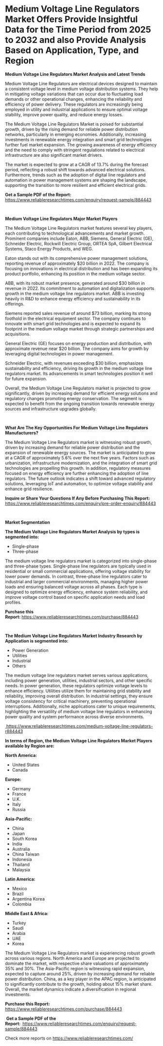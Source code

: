 <p><h1>Medium Voltage Line Regulators Market Offers Provide Insightful Data for the Time Period from 2025 to 2032 and also Provide Analysis Based on Application, Type, and Region</h1></p><p><strong>Medium Voltage Line Regulators Market Analysis and Latest Trends</strong></p>
<p><p>Medium Voltage Line Regulators are electrical devices designed to maintain a consistent voltage level in medium voltage distribution systems. They help in mitigating voltage variations that can occur due to fluctuating load demands or other operational changes, enhancing the reliability and efficiency of power delivery. These regulators are increasingly being employed in utility and industrial applications to ensure optimal voltage stability, improve power quality, and reduce energy losses.</p><p>The Medium Voltage Line Regulators Market is poised for substantial growth, driven by the rising demand for reliable power distribution networks, particularly in emerging economies. Additionally, increasing investments in renewable energy integration and smart grid technologies further fuel market expansion. The growing awareness of energy efficiency and the need to comply with stringent regulations related to electrical infrastructure are also significant market drivers.</p><p>The market is expected to grow at a CAGR of 13.7% during the forecast period, reflecting a robust shift towards advanced electrical solutions. Furthermore, trends such as the adoption of digital line regulators and automation in power management systems are shaping the landscape, supporting the transition to more resilient and efficient electrical grids.</p></p>
<p><strong>Get a Sample PDF of the Report:&nbsp;</strong> <a href="https://www.reliableresearchtimes.com/enquiry/request-sample/884443?utm_campaign=2641&utm_medium=2&utm_source=Github&utm_content=ia&utm_term=11042025&utm_id=medium-voltage-line-regulators">https://www.reliableresearchtimes.com/enquiry/request-sample/884443</a></p>
<p>&nbsp;</p>
<p><strong>Medium Voltage Line Regulators Major Market Players</strong></p>
<p><p>The Medium Voltage Line Regulators market features several key players, each contributing to technological advancements and market growth. Prominent companies include Eaton, ABB, Siemens, General Electric (GE), Schneider Electric, Rockwill Electric Group, ORTEA SpA, Gilbert Electrical Systems, Staco Energy Products, and WEG.</p><p>Eaton stands out with its comprehensive power management solutions, reporting revenue of approximately $20 billion in 2022. The company is focusing on innovations in electrical distribution and has been expanding its product portfolio, enhancing its position in the medium voltage sector.</p><p>ABB, with its robust market presence, generated around $30 billion in revenue in 2022. Its commitment to automation and digitalization supports growth in the medium voltage line regulators market. ABB is investing heavily in R&D to enhance energy efficiency and sustainability in its offerings.</p><p>Siemens reported sales revenue of around $73 billion, marking its strong foothold in the electrical equipment sector. The company continues to innovate with smart grid technologies and is expected to expand its footprint in the medium voltage market through strategic partnerships and acquisitions.</p><p>General Electric (GE) focuses on energy production and distribution, with approximate revenue near $20 billion. The company aims for growth by leveraging digital technologies in power management.</p><p>Schneider Electric, with revenues exceeding $30 billion, emphasizes sustainability and efficiency, driving its growth in the medium voltage line regulators market. Its advancements in smart technologies position it well for future expansion.</p><p>Overall, the Medium Voltage Line Regulators market is projected to grow significantly, driven by increasing demand for efficient energy solutions and regulatory changes promoting energy conservation. The segment is expected to benefit from the ongoing transition towards renewable energy sources and infrastructure upgrades globally.</p></p>
<p>&nbsp;</p>
<p><strong>What Are The Key Opportunities For Medium Voltage Line Regulators Manufacturers?</strong></p>
<p><p>The Medium Voltage Line Regulators market is witnessing robust growth, driven by increasing demand for reliable power distribution and the expansion of renewable energy sources. The market is anticipated to grow at a CAGR of approximately 5.6% over the next five years. Factors such as urbanization, infrastructure modernization, and the integration of smart grid technologies are propelling this growth. In addition, regulatory measures focused on energy efficiency are further enhancing the adoption of line regulators. The future outlook indicates a shift toward advanced regulatory solutions, leveraging IoT and automation, to optimize voltage stability and enhance grid resilience.</p></p>
<p><strong>Inquire or Share Your Questions If Any Before Purchasing This Report:</strong> <a href="https://www.reliableresearchtimes.com/enquiry/pre-order-enquiry/884443?utm_campaign=2641&utm_medium=2&utm_source=Github&utm_content=ia&utm_term=11042025&utm_id=medium-voltage-line-regulators">https://www.reliableresearchtimes.com/enquiry/pre-order-enquiry/884443</a></p>
<p>&nbsp;</p>
<p><strong>Market Segmentation</strong></p>
<p><strong>The Medium Voltage Line Regulators Market Analysis by types is segmented into:</strong></p>
<p><ul><li>Single-phase</li><li>Three-phase</li></ul></p>
<p><p>The medium voltage line regulators market is categorized into single-phase and three-phase types. Single-phase line regulators are typically used in residential or small commercial applications, offering voltage stability for lower power demands. In contrast, three-phase line regulators cater to industrial and larger commercial environments, managing higher power loads and ensuring balanced voltage across all phases. Each type is designed to optimize energy efficiency, enhance system reliability, and improve voltage control based on specific application needs and load profiles.</p></p>
<p><strong>Purchase this Report:&nbsp;</strong><a href="https://www.reliableresearchtimes.com/purchase/884443?utm_campaign=2641&utm_medium=2&utm_source=Github&utm_content=ia&utm_term=11042025&utm_id=medium-voltage-line-regulators">https://www.reliableresearchtimes.com/purchase/884443</a></p>
<p>&nbsp;</p>
<p><strong>The Medium Voltage Line Regulators Market Industry Research by Application is segmented into:</strong></p>
<p><ul><li>Power Generation</li><li>Utilities</li><li>Industrial</li><li>Others</li></ul></p>
<p><p>The medium voltage line regulators market serves various applications, including power generation, utilities, industrial sectors, and other specific needs. In power generation, these regulators optimize voltage levels to enhance efficiency. Utilities utilize them for maintaining grid stability and reliability, improving overall distribution. In industrial settings, they ensure voltage consistency for critical machinery, preventing operational interruptions. Additionally, niche applications cater to unique requirements, highlighting the versatility of medium voltage line regulators in enhancing power quality and system performance across diverse environments.</p></p>
<p><a href="https://www.reliableresearchtimes.com/medium-voltage-line-regulators-r884443?utm_campaign=2641&utm_medium=2&utm_source=Github&utm_content=ia&utm_term=11042025&utm_id=medium-voltage-line-regulators">&nbsp;https://www.reliableresearchtimes.com/medium-voltage-line-regulators-r884443</a></p>
<p><strong>In terms of Region, the Medium Voltage Line Regulators Market Players available by Region are:</strong></p>
<p>
    <p> <strong> North America: </strong>
        <ul>
            <li>United States</li>
            <li>Canada</li>
        </ul>
        </p> 
    <p> <strong> Europe: </strong>
        <ul>
            <li>Germany</li>
            <li>France</li>
            <li>U.K.</li>
            <li>Italy</li>
            <li>Russia</li>
        </ul>
        </p> 
    <p> <strong> Asia-Pacific: </strong>
        <ul>
            <li>China</li>
            <li>Japan</li>
            <li>South Korea</li>
            <li>India</li>
            <li>Australia</li>
            <li>China Taiwan</li>
            <li>Indonesia</li>
            <li>Thailand</li>
            <li>Malaysia</li>
        </ul>
        </p> 
    <p> <strong> Latin America: </strong>
        <ul>
            <li>Mexico</li>
            <li>Brazil</li>
            <li>Argentina Korea</li>
            <li>Colombia</li>
        </ul>
        </p> 
    <p> <strong> Middle East & Africa: </strong>
        <ul>
            <li>Turkey</li>
            <li>Saudi</li>
            <li>Arabia</li>
            <li>UAE</li>
            <li>Korea</li>
        </ul>
    </p>
    </p>
<p><p>The Medium Voltage Line Regulators market is experiencing robust growth across various regions. North America and Europe are projected to dominate the market, with respective share valuations of approximately 35% and 30%. The Asia-Pacific region is witnessing rapid expansion, expected to capture around 25%, driven by increasing demand for reliable power distribution. China, as a key player in the APAC region, is anticipated to significantly contribute to the growth, holding about 15% market share. Overall, the market dynamics indicate a diversification in regional investments.</p></p>
<p><strong>Purchase this Report: </strong><a href="https://www.reliableresearchtimes.com/purchase/884443?utm_campaign=2641&utm_medium=2&utm_source=Github&utm_content=ia&utm_term=11042025&utm_id=medium-voltage-line-regulators">https://www.reliableresearchtimes.com/purchase/884443</a></p>
<p>&nbsp;<strong>Get a Sample PDF of the Report:&nbsp;&nbsp;</strong><a href="https://www.reliableresearchtimes.com/enquiry/request-sample/884443?utm_campaign=2641&utm_medium=2&utm_source=Github&utm_content=ia&utm_term=11042025&utm_id=medium-voltage-line-regulators">https://www.reliableresearchtimes.com/enquiry/request-sample/884443</a></p>
<p><strong></strong></p>
<p>Check more reports on <a href="https://www.reliableresearchtimes.com/?utm_campaign=2641&utm_medium=2&utm_source=Github&utm_content=ia&utm_term=11042025&utm_id=medium-voltage-line-regulators">https://www.reliableresearchtimes.com/</a></p>